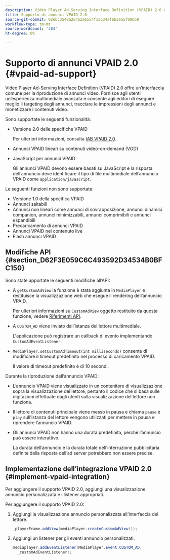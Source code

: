 ```yaml
---
description: Video Player Ad-Serving Interface Definition (VPAID) 2.0 offre un’interfaccia comune per la riproduzione di annunci video. Fornisce agli utenti un’esperienza multimediale avanzata e consente agli editori di eseguire meglio il targeting degli annunci, tracciare le impressioni degli annunci e monetizzare i contenuti video.
title: Supporto di annunci VPAID 2.0
source-git-commit: 02ebc3548a254b2a6554f1ab34afbb3ea5f09bb8
workflow-type: tm+mt
source-wordcount: '384'
ht-degree: 0%

---
```


# Supporto di annunci VPAID 2.0 {#vpaid-ad-support}

Video Player Ad-Serving Interface Definition (VPAID) 2.0 offre un’interfaccia comune per la riproduzione di annunci video. Fornisce agli utenti un’esperienza multimediale avanzata e consente agli editori di eseguire meglio il targeting degli annunci, tracciare le impressioni degli annunci e monetizzare i contenuti video.

Sono supportate le seguenti funzionalità:

* Versione 2.0 delle specifiche VPAID

  Per ulteriori informazioni, consulta [IAB VPAID 2.0](https://www.iab.com/wp-content/uploads/2015/06/VPAID_2_0_Final_04-10-2012.pdf).
* Annunci VPAID lineari su contenuti video-on-demand (VOD)
* JavaScript per annunci VPAID

  Gli annunci VPAID devono essere basati su JavaScript e la risposta dell’annuncio deve identificare il tipo di file multimediale dell’annuncio VPAID come `application/javascript`.

Le seguenti funzioni non sono supportate:

* Versione 1.0 della specifica VPAID
* Annunci saltabili
* Annunci non lineari come annunci di sovrapposizione, annunci dinamici companion, annunci minimizzabili, annunci comprimibili e annunci espandibili
* Precaricamento di annunci VPAID
* Annunci VPAID nel contenuto live
* Flash annunci VPAID

## Modifiche API {#section_D62F3E059C6C493592D34534B0BFC150}

Sono state apportate le seguenti modifiche all’API:

* A `getCustomAdView` la funzione è stata aggiunta in `MediaPlayer` e restituisce la visualizzazione web che esegue il rendering dell’annuncio VPAID.

  Per ulteriori informazioni su `CustomAdView` oggetto restituito da questa funzione, vedere [Riferimenti API](https://help.adobe.com/en_US/primetime/api/psdk/javadoc_1.4/index.html).

* A `CUSTOM_AD` viene inviato dall’istanza del lettore multimediale.

  L&#39;applicazione può registrare un callback di evento implementando `CustomAdEventListener`.

* `MediaPlayer.setCustomAdTimeout(int milliseconds)` consente di modificare il timeout predefinito nel processo di caricamento VPAID.

  Il valore di timeout predefinito è di 10 secondi.

<!--<a id="section_495700E1C5404A7B85307A4137C740C5"></a>-->

Durante la riproduzione dell’annuncio VPAID:

* L’annuncio VPAID viene visualizzato in un contenitore di visualizzazione sopra la visualizzazione del lettore, pertanto il codice che si basa sulle digitazioni effettuate dagli utenti sulla visualizzazione del lettore non funziona.
* Il lettore di contenuti principale viene messo in pausa e chiama `pause` e `play` sull’istanza del lettore vengono utilizzati per mettere in pausa e riprendere l’annuncio VPAID.

* Gli annunci VPAID non hanno una durata predefinita, perché l’annuncio può essere interattivo.

  La durata dell’annuncio e la durata totale dell’interruzione pubblicitaria definite dalla risposta dell’ad server potrebbero non essere precise.

## Implementazione dell’integrazione VPAID 2.0 {#implement-vpaid-integration}

Per aggiungere il supporto VPAID 2.0, aggiungi una visualizzazione annuncio personalizzata e i listener appropriati.

Per aggiungere il supporto VPAID 2.0:

1. Aggiungi la visualizzazione annuncio personalizzata all’interfaccia del lettore.

   ```java
   _playerFrame.addView(mediaPlayer.createCustomAdView());
   ```

1. Aggiungi un listener per gli eventi annuncio personalizzati.

   ```java
   mediaplayer.addEventListener(MediaPlayer.Event.CUSTOM_AD,  
     _customAdEventListener);
   ```
